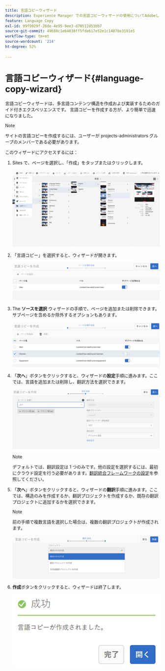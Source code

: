```yaml
---
title: 言語コピーウィザード
description: Experience Manager での言語コピーウィザードの使用についてAdobeします。
feature: Language Copy
exl-id: 99f9929f-26de-4e95-9ee3-d70512d53bb7
source-git-commit: 49688c1e64038ff5fde617e52e1c14878e3191e5
workflow-type: tm+mt
source-wordcount: '214'
ht-degree: 52%

---
```


# 言語コピーウィザード{#language-copy-wizard}

言語コピーウィザードは、多言語コンテンツ構造を作成および実装するためのガイド付きエクスペリエンスです。 言語コピーを作成する方が、より簡単で迅速になりました。

>[!NOTE]
>
>サイトの言語コピーを作成するには、ユーザーが projects-administrators グループのメンバーである必要があります。

このウィザードにアクセスするには：

1. Sites で、ページを選択し、「作成」をタップまたはクリックします。

   ![chlimage_1-9](assets/chlimage_1-9.jpeg)

1. 「言語コピー」を選択すると、ウィザードが開きます。

   ![chlimage_1-10](assets/chlimage_1-10.jpeg)

1. The **ソースを選択** ウィザードの手順で、ページを追加または削除できます。 サブページを含めるか除外するオプションもあります。

   ![chlimage_1-11](assets/chlimage_1-11.jpeg)

1. 「**次へ**」ボタンをクリックすると、ウィザードの&#x200B;**設定**&#x200B;手順に進みます。ここでは、言語を追加または削除し、翻訳方法を選択できます。

   ![chlimage_1-12](assets/chlimage_1-12.jpeg)

   >[!NOTE]
   >
   >デフォルトでは、翻訳設定は 1 つのみです。他の設定を選択するには、最初にクラウド設定を行う必要があります。[翻訳統合フレームワークの設定](/help/sites-administering/tc-tic.md)を参照してください。

1. 「**次へ**」ボタンをクリックすると、ウィザードの&#x200B;**翻訳**&#x200B;手順に進みます。ここでは、構造のみを作成するか、翻訳プロジェクトを作成するか、既存の翻訳プロジェクトに追加するかを選択できます。

   >[!NOTE]
   >
   >前の手順で複数言語を選択した場合は、複数の翻訳プロジェクトが作成されます。

   ![chlimage_1-13](assets/chlimage_1-13.jpeg)

1. **作成**&#x200B;ボタンをクリックすると、ウィザードは終了します。

   ![chlimage_1-14](assets/chlimage_1-14.jpeg)
